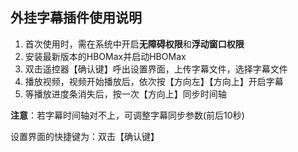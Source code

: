 ## 外挂字幕插件使用说明

1. 首次使用时，需在系统中开启**无障碍权限**和**浮动窗口权限**
2. 安装最新版本的HBOMax并启动HBOMax
3. 双击遥控器【确认键】呼出设置界面，上传字幕文件，选择字幕文件
4. 播放视频，视频开始播放后，依次按【方向左】【方向上】开启字幕
5. 等播放进度条消失后，按一次【方向上】同步时间轴

**注意**：若字幕时间轴对不上，可调整字幕同步参数(前后10秒)

设置界面的快捷键为：双击【确认键】
